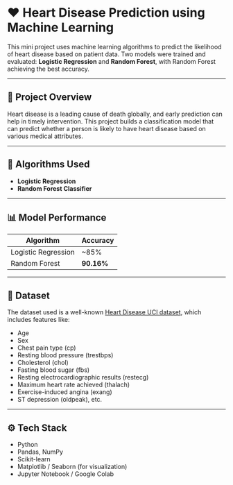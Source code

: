 # ❤️ Heart Disease Prediction using Machine Learning

This mini project uses machine learning algorithms to predict the likelihood of heart disease based on patient data. Two models were trained and evaluated: **Logistic Regression** and **Random Forest**, with Random Forest achieving the best accuracy.

---

## 📌 Project Overview

Heart disease is a leading cause of death globally, and early prediction can help in timely intervention. This project builds a classification model that can predict whether a person is likely to have heart disease based on various medical attributes.

---

## 🧠 Algorithms Used

- **Logistic Regression**
- **Random Forest Classifier** 

---

## 📊 Model Performance

| Algorithm           | Accuracy   |
|---------------------|------------|
| Logistic Regression | ~85%       |
| Random Forest       | **90.16%** |

---

## 📁 Dataset

The dataset used is a well-known [Heart Disease UCI dataset](https://www.kaggle.com/datasets/ronitf/heart-disease-uci), which includes features like:

- Age
- Sex
- Chest pain type (cp)
- Resting blood pressure (trestbps)
- Cholesterol (chol)
- Fasting blood sugar (fbs)
- Resting electrocardiographic results (restecg)
- Maximum heart rate achieved (thalach)
- Exercise-induced angina (exang)
- ST depression (oldpeak), etc.

---

## ⚙️ Tech Stack

- Python
- Pandas, NumPy
- Scikit-learn
- Matplotlib / Seaborn (for visualization)
- Jupyter Notebook / Google Colab
